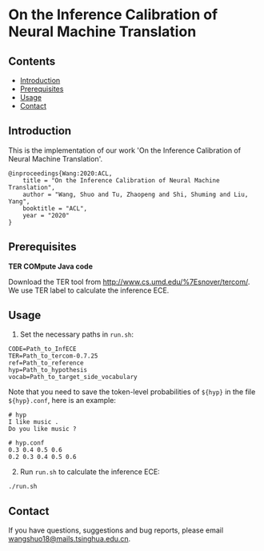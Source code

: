 # On the Inference Calibration of Neural Machine Translation

## Contents

* [Introduction](#introduction)
* [Prerequisites](#prerequisites)
* [Usage](#usage)
* [Contact](#contact)

## Introduction

This is the implementation of our work 'On the Inference Calibration of Neural Machine Translation'.

<pre><code>@inproceedings{Wang:2020:ACL,
    title = "On the Inference Calibration of Neural Machine Translation",
    author = "Wang, Shuo and Tu, Zhaopeng and Shi, Shuming and Liu, Yang",
    booktitle = "ACL",
    year = "2020"
}
</code></pre>

## Prerequisites

**TER COMpute Java code**

Download the TER tool from http://www.cs.umd.edu/%7Esnover/tercom/. We use TER label to calculate the inference ECE.

## Usage

1. Set the necessary paths in `run.sh`:

```shell
CODE=Path_to_InfECE
TER=Path_to_tercom-0.7.25
ref=Path_to_reference
hyp=Path_to_hypothesis
vocab=Path_to_target_side_vocabulary
```

Note that you need to save the token-level probabilities of  `${hyp}` in the file `${hyp}.conf`, here is an example:

```
# hyp
I like music .
Do you like music ?
```

```
# hyp.conf
0.3 0.4 0.5 0.6
0.2 0.3 0.4 0.5 0.6
```

2. Run `run.sh` to calculate the inference ECE:

```shell
./run.sh
```

## Contact

If you have questions, suggestions and bug reports, please email [wangshuo18@mails.tsinghua.edu.cn](mailto:wangshuo18@mails.tsinghua.edu.cn).

